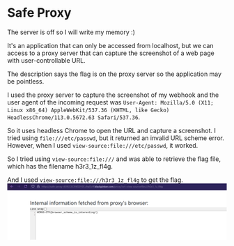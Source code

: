 # Safe Proxy

The server is off so I will write my memory :)

It's an application that can only be accessed from localhost, but we can access to a proxy server that can capture the screenshot of a web page with user-controllable URL.

The description says the flag is on the proxy server so the application may be pointless.

I used the proxy server to capture the screenshot of my webhook and the user agent of the incoming request was
`User-Agent: Mozilla/5.0 (X11; Linux x86_64) AppleWebKit/537.36 (KHTML, like Gecko) HeadlessChrome/113.0.5672.63 Safari/537.36`.

So it uses headless Chrome to open the URL and capture a screenshot.
I tried using `file:///etc/passwd`, but it returned an invalid URL scheme error. However, when I used `view-source:file:///etc/passwd`, it worked.

So I tried using `view-source:file:///` and was able to retrieve the flag file, which has the filename h3r3_1z_fl4g.

And I used `view-source:file:///h3r3_1z_fl4g` to get the flag.
![Oops](./images/flag.png)